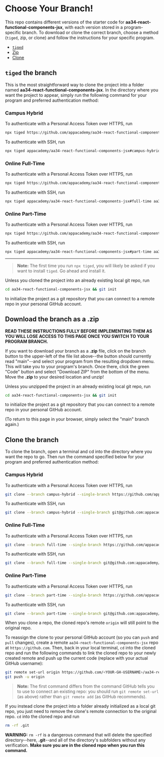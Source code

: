 # Choose Your Branch!

This repo contains different versions of the starter code for **aa34-react-functional-components-jsx**,
with each version stored in a program-specific branch. To download or clone the
correct branch, choose a method (`tiged`, zip, or clone) and follow the
instructions for your specific program.

* [`tiged`](#tiged-the-branch)
* [Zip](#download-the-branch-as-a-zip)
* [Clone](#clone-the-branch)

## `tiged` the branch

This is the most straightforward way to clone the project into a folder named
**aa34-react-functional-components-jsx**. In the directory where you want the project to appear, simply
run the following command for your program and preferred authentication method:

### Campus Hybrid

To authenticate with a Personal Access Token over HTTPS, run

```sh
npx tiged https://github.com/appacademy/aa34-react-functional-components-jsx#campus-hybrid aa34-react-functional-components-jsx
```

To authenticate with SSH, run

```sh
npx tiged appacademy/aa34-react-functional-components-jsx#campus-hybrid aa34-react-functional-components-jsx
```

### Online Full-Time

To authenticate with a Personal Access Token over HTTPS, run

```sh
npx tiged https://github.com/appacademy/aa34-react-functional-components-jsx#full-time aa34-react-functional-components-jsx
```

To authenticate with SSH, run

```sh
npx tiged appacademy/aa34-react-functional-components-jsx#full-time aa34-react-functional-components-jsx
```

### Online Part-Time

To authenticate with a Personal Access Token over HTTPS, run

```sh
npx tiged https://github.com/appacademy/aa34-react-functional-components-jsx#part-time aa34-react-functional-components-jsx
```

To authenticate with SSH, run

```sh
npx tiged appacademy/aa34-react-functional-components-jsx#part-time aa34-react-functional-components-jsx
```

-----

> **Note:** The first time you run `npx tiged`, you will likely be asked if you
> want to install `tiged`. Go ahead and install it.

Unless you cloned the project into an already existing local git repo, run

```sh
cd aa34-react-functional-components-jsx && git init
```

to initialize the project as a git repository that you can connect to a remote
repo in your personal GitHub account.

## Download the branch as a .zip

**READ THESE INSTRUCTIONS FULLY BEFORE IMPLEMENTING THEM AS YOU WILL LOSE ACCESS
TO THIS PAGE ONCE YOU SWITCH TO YOUR PROGRAM BRANCH.**

If you want to download your branch as a __.zip__ file, click on the branch
button to the upper-left of the file list above--the button should currently
read "main"--and select your program from the resulting dropdown menu. This will
take you to your program's branch. Once there, click the green "Code" button and
select "Download ZIP" from the bottom of the menu. Move the __.zip__ to your
desired location and unzip!

Unless you unzipped the project in an already existing local git repo, run

```sh
cd aa34-react-functional-components-jsx && git init
```

to initialize the project as a git repository that you can connect to a remote
repo in your personal GitHub account.

(To return to this page in your browser, simply select the "main" branch again.)

## Clone the branch

To clone the branch, open a terminal and cd into the directory where you want
the repo to go. Then run the command specified below for your program and
preferred authentication method:

### Campus Hybrid

To authenticate with a Personal Access Token over HTTPS, run

```sh
git clone --branch campus-hybrid --single-branch https://github.com/appacademy/aa34-react-functional-components-jsx.git
```

To authenticate with SSH, run

```sh
git clone --branch campus-hybrid --single-branch git@github.com:appacademy/aa34-react-functional-components-jsx.git
```

### Online Full-Time

To authenticate with a Personal Access Token over HTTPS, run

```sh
git clone --branch full-time --single-branch https://github.com/appacademy/aa34-react-functional-components-jsx.git
```

To authenticate with SSH, run

```sh
git clone --branch full-time --single-branch git@github.com:appacademy/aa34-react-functional-components-jsx.git
```

### Online Part-Time

To authenticate with a Personal Access Token over HTTPS, run

```sh
git clone --branch part-time --single-branch https://github.com/appacademy/aa34-react-functional-components-jsx.git
```

To authenticate with SSH, run

```sh
git clone --branch part-time --single-branch git@github.com:appacademy/aa34-react-functional-components-jsx.git
```

When you clone a repo, the cloned repo's remote `origin` will still point to the
original repo.

To reassign the clone to your personal GitHub account (so you can `push` and
`pull` changes), create a remote `aa34-react-functional-components-jsx` repo at `https://github.com`.
Then, back in your local terminal, `cd` into the cloned repo and run the
following commands to link the cloned repo to your newly created remote and push
up the current code (replace <YOUR-GH-USERNAME> with your actual GitHub username):

```sh
git remote set-url origin https://github.com/<YOUR-GH-USERNAME>/aa34-react-functional-components-jsx
git push -u origin
```

 > **Note:** The first command differs from the command GitHub tells you to use
 > to connect an existing repo: you should run `git remote set-url` (as above)
 > rather than `git remote add` (as GitHub recommends).

 If you instead clone the project into a folder already initialized as a local
 git repo, you just need to remove the clone's remote connection to the original
 repo. `cd` into the cloned repo and run

 ```sh
 rm -rf .git
 ```

**WARNING:** `rm -rf` is a dangerous command that will delete the specified
directory--here, __.git__--and all of the directory's subfolders without any
verification. **Make sure you are in the cloned repo when you run this
command.**
